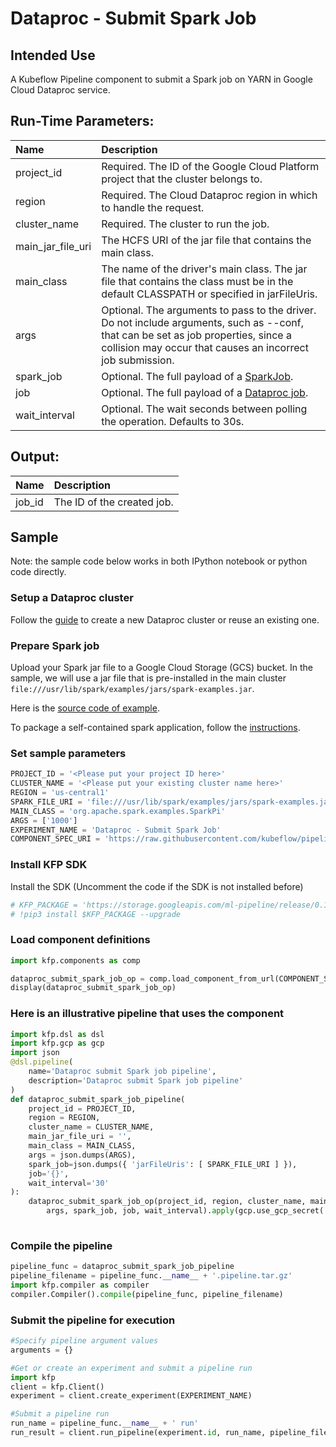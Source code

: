 
# Dataproc - Submit Spark Job

## Intended Use
A Kubeflow Pipeline component to submit a Spark job on YARN in Google Cloud Dataproc service. 

## Run-Time Parameters:
Name | Description
:--- | :----------
project_id | Required. The ID of the Google Cloud Platform project that the cluster belongs to.
region | Required. The Cloud Dataproc region in which to handle the request.
cluster_name | Required. The cluster to run the job.
main_jar_file_uri | The HCFS URI of the jar file that contains the main class.
main_class | The name of the driver's main class. The jar file that contains the class must be in the default CLASSPATH or specified in jarFileUris. 
args | Optional. The arguments to pass to the driver. Do not include arguments, such as --conf, that can be set as job properties, since a collision may occur that causes an incorrect job submission.
spark_job | Optional. The full payload of a [SparkJob](https://cloud.google.com/dataproc/docs/reference/rest/v1/SparkJob).
job | Optional. The full payload of a [Dataproc job](https://cloud.google.com/dataproc/docs/reference/rest/v1/projects.regions.jobs).
wait_interval | Optional. The wait seconds between polling the operation. Defaults to 30s.

## Output:
Name | Description
:--- | :----------
job_id | The ID of the created job.

## Sample

Note: the sample code below works in both IPython notebook or python code directly.

### Setup a Dataproc cluster
Follow the [guide](https://cloud.google.com/dataproc/docs/guides/create-cluster) to create a new Dataproc cluster or reuse an existing one.

### Prepare Spark job
Upload your Spark jar file to a Google Cloud Storage (GCS) bucket. In the sample, we will use a jar file that is pre-installed in the main cluster `file:///usr/lib/spark/examples/jars/spark-examples.jar`. 

Here is the [source code of example](https://github.com/apache/spark/blob/master/examples/src/main/java/org/apache/spark/examples/JavaSparkPi.java).

To package a self-contained spark application, follow the [instructions](https://spark.apache.org/docs/latest/quick-start.html#self-contained-applications).

### Set sample parameters


```python
PROJECT_ID = '<Please put your project ID here>'
CLUSTER_NAME = '<Please put your existing cluster name here>'
REGION = 'us-central1'
SPARK_FILE_URI = 'file:///usr/lib/spark/examples/jars/spark-examples.jar'
MAIN_CLASS = 'org.apache.spark.examples.SparkPi'
ARGS = ['1000']
EXPERIMENT_NAME = 'Dataproc - Submit Spark Job'
COMPONENT_SPEC_URI = 'https://raw.githubusercontent.com/kubeflow/pipelines/7622e57666c17088c94282ccbe26d6a52768c226/components/gcp/dataproc/submit_spark_job/component.yaml'
```

### Install KFP SDK
Install the SDK (Uncomment the code if the SDK is not installed before)


```python
# KFP_PACKAGE = 'https://storage.googleapis.com/ml-pipeline/release/0.1.12/kfp.tar.gz'
# !pip3 install $KFP_PACKAGE --upgrade
```

### Load component definitions


```python
import kfp.components as comp

dataproc_submit_spark_job_op = comp.load_component_from_url(COMPONENT_SPEC_URI)
display(dataproc_submit_spark_job_op)
```

### Here is an illustrative pipeline that uses the component


```python
import kfp.dsl as dsl
import kfp.gcp as gcp
import json
@dsl.pipeline(
    name='Dataproc submit Spark job pipeline',
    description='Dataproc submit Spark job pipeline'
)
def dataproc_submit_spark_job_pipeline(
    project_id = PROJECT_ID, 
    region = REGION,
    cluster_name = CLUSTER_NAME,
    main_jar_file_uri = '',
    main_class = MAIN_CLASS,
    args = json.dumps(ARGS), 
    spark_job=json.dumps({ 'jarFileUris': [ SPARK_FILE_URI ] }), 
    job='{}', 
    wait_interval='30'
):
    dataproc_submit_spark_job_op(project_id, region, cluster_name, main_jar_file_uri, main_class,
        args, spark_job, job, wait_interval).apply(gcp.use_gcp_secret('user-gcp-sa'))
    
```

### Compile the pipeline


```python
pipeline_func = dataproc_submit_spark_job_pipeline
pipeline_filename = pipeline_func.__name__ + '.pipeline.tar.gz'
import kfp.compiler as compiler
compiler.Compiler().compile(pipeline_func, pipeline_filename)
```

### Submit the pipeline for execution


```python
#Specify pipeline argument values
arguments = {}

#Get or create an experiment and submit a pipeline run
import kfp
client = kfp.Client()
experiment = client.create_experiment(EXPERIMENT_NAME)

#Submit a pipeline run
run_name = pipeline_func.__name__ + ' run'
run_result = client.run_pipeline(experiment.id, run_name, pipeline_filename, arguments)
```
